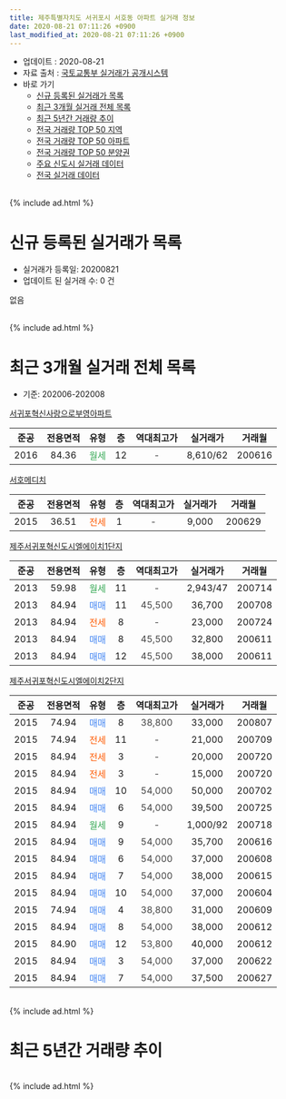 ```yaml
---
title: 제주특별자치도 서귀포시 서호동 아파트 실거래 정보
date: 2020-08-21 07:11:26 +0900
last_modified_at: 2020-08-21 07:11:26 +0900
---
```


* 업데이트 : 2020-08-21
* 자료 출처 : [국토교통부 실거래가 공개시스템](http://rt.molit.go.kr)
* 바로 가기
    * [신규 등록된 실거래가 목록](#신규-등록된-실거래가-목록)
    * [최근 3개월 실거래 전체 목록](#최근-3개월-실거래-전체-목록)
    * [최근 5년간 거래량 추이](#최근-5년간-거래량-추이)
    * [전국 거래량 TOP 50 지역](https://inasie.github.io/apt-trade-info/최근-3개월-전국에서-가장-거래가-많이-발생한-지역)
    * [전국 거래량 TOP 50 아파트](https://inasie.github.io/apt-trade-info/최근-3개월-전국에서-가장-거래가-많이-발생한-아파트)
    * [전국 거래량 TOP 50 분양권](https://inasie.github.io/apt-trade-info/최근-3개월-전국에서-가장-거래가-많이-발생한-분양권)
    * [주요 신도시 실거래 데이터](https://inasie.github.io/apt-trade-info/주요-신도시)
    * [전국 실거래 데이터](https://inasie.github.io/apt-trade-info/전국)
<br>
{% include ad.html %}
<br>

# 신규 등록된 실거래가 목록
* 실거래가 등록일: 20200821
* 업데이트 된 실거래 수: 0 건

없음

<br>
{% include ad.html %}
<br>

# 최근 3개월 실거래 전체 목록
* 기준: 202006-202008


[서귀포혁신사랑으로부영아파트](https://search.naver.com/search.naver?query=%EC%A0%9C%EC%A3%BC%ED%8A%B9%EB%B3%84%EC%9E%90%EC%B9%98%EB%8F%84+%EC%84%9C%EA%B7%80%ED%8F%AC%EC%8B%9C+%EC%84%9C%ED%98%B8%EB%8F%99+%EC%84%9C%EA%B7%80%ED%8F%AC%ED%98%81%EC%8B%A0%EC%82%AC%EB%9E%91%EC%9C%BC%EB%A1%9C%EB%B6%80%EC%98%81%EC%95%84%ED%8C%8C%ED%8A%B8)

|준공|전용면적|유형|층|역대최고가|실거래가|거래월|
|:---:|:---:|:---:|:---:|:---:|:---:|:---:|
|2016|84.36|<span style="color:#34a853">월세</span>|12|<span style="color:#444444">-</span>|8,610/62|200616|

[서호메디치](https://search.naver.com/search.naver?query=%EC%A0%9C%EC%A3%BC%ED%8A%B9%EB%B3%84%EC%9E%90%EC%B9%98%EB%8F%84+%EC%84%9C%EA%B7%80%ED%8F%AC%EC%8B%9C+%EC%84%9C%ED%98%B8%EB%8F%99+%EC%84%9C%ED%98%B8%EB%A9%94%EB%94%94%EC%B9%98)

|준공|전용면적|유형|층|역대최고가|실거래가|거래월|
|:---:|:---:|:---:|:---:|:---:|:---:|:---:|
|2015|36.51|<span style="color:#ff5a00">전세</span>|1|<span style="color:#444444">-</span>|9,000|200629|

[제주서귀포혁신도시엘에이치1단지](https://search.naver.com/search.naver?query=%EC%A0%9C%EC%A3%BC%ED%8A%B9%EB%B3%84%EC%9E%90%EC%B9%98%EB%8F%84+%EC%84%9C%EA%B7%80%ED%8F%AC%EC%8B%9C+%EC%84%9C%ED%98%B8%EB%8F%99+%EC%A0%9C%EC%A3%BC%EC%84%9C%EA%B7%80%ED%8F%AC%ED%98%81%EC%8B%A0%EB%8F%84%EC%8B%9C%EC%97%98%EC%97%90%EC%9D%B4%EC%B9%981%EB%8B%A8%EC%A7%80)

|준공|전용면적|유형|층|역대최고가|실거래가|거래월|
|:---:|:---:|:---:|:---:|:---:|:---:|:---:|
|2013|59.98|<span style="color:#34a853">월세</span>|11|<span style="color:#444444">-</span>|2,943/47|200714|
|2013|84.94|<span style="color:#4285f3">매매</span>|11|<span style="color:#444444">45,500</span>|36,700|200708|
|2013|84.94|<span style="color:#ff5a00">전세</span>|8|<span style="color:#444444">-</span>|23,000|200724|
|2013|84.94|<span style="color:#4285f3">매매</span>|8|<span style="color:#444444">45,500</span>|32,800|200611|
|2013|84.94|<span style="color:#4285f3">매매</span>|12|<span style="color:#444444">45,500</span>|38,000|200611|

[제주서귀포혁신도시엘에이치2단지](https://search.naver.com/search.naver?query=%EC%A0%9C%EC%A3%BC%ED%8A%B9%EB%B3%84%EC%9E%90%EC%B9%98%EB%8F%84+%EC%84%9C%EA%B7%80%ED%8F%AC%EC%8B%9C+%EC%84%9C%ED%98%B8%EB%8F%99+%EC%A0%9C%EC%A3%BC%EC%84%9C%EA%B7%80%ED%8F%AC%ED%98%81%EC%8B%A0%EB%8F%84%EC%8B%9C%EC%97%98%EC%97%90%EC%9D%B4%EC%B9%982%EB%8B%A8%EC%A7%80)

|준공|전용면적|유형|층|역대최고가|실거래가|거래월|
|:---:|:---:|:---:|:---:|:---:|:---:|:---:|
|2015|74.94|<span style="color:#4285f3">매매</span>|8|<span style="color:#444444">38,800</span>|33,000|200807|
|2015|74.94|<span style="color:#ff5a00">전세</span>|11|<span style="color:#444444">-</span>|21,000|200709|
|2015|84.94|<span style="color:#ff5a00">전세</span>|3|<span style="color:#444444">-</span>|20,000|200720|
|2015|84.94|<span style="color:#ff5a00">전세</span>|3|<span style="color:#444444">-</span>|15,000|200720|
|2015|84.94|<span style="color:#4285f3">매매</span>|10|<span style="color:#444444">54,000</span>|50,000|200702|
|2015|84.94|<span style="color:#4285f3">매매</span>|6|<span style="color:#444444">54,000</span>|39,500|200725|
|2015|84.94|<span style="color:#34a853">월세</span>|9|<span style="color:#444444">-</span>|1,000/92|200718|
|2015|84.94|<span style="color:#4285f3">매매</span>|9|<span style="color:#444444">54,000</span>|35,700|200616|
|2015|84.94|<span style="color:#4285f3">매매</span>|6|<span style="color:#444444">54,000</span>|37,000|200608|
|2015|84.94|<span style="color:#4285f3">매매</span>|7|<span style="color:#444444">54,000</span>|38,000|200615|
|2015|84.94|<span style="color:#4285f3">매매</span>|10|<span style="color:#444444">54,000</span>|37,000|200604|
|2015|74.94|<span style="color:#4285f3">매매</span>|4|<span style="color:#444444">38,800</span>|31,000|200609|
|2015|84.94|<span style="color:#4285f3">매매</span>|8|<span style="color:#444444">54,000</span>|38,000|200612|
|2015|84.90|<span style="color:#4285f3">매매</span>|12|<span style="color:#444444">53,800</span>|40,000|200612|
|2015|84.94|<span style="color:#4285f3">매매</span>|3|<span style="color:#444444">54,000</span>|37,000|200622|
|2015|84.94|<span style="color:#4285f3">매매</span>|7|<span style="color:#444444">54,000</span>|37,500|200627|


<br>
{% include ad.html %}
<br>

# 최근 5년간 거래량 추이


<div style="width:100%;">
    <canvas id="deal_progress" height="200"></canvas>
</div>

<script>
new Chart(document.getElementById("deal_progress"), {
    type: 'line',
    data: {
        labels: ['201508','201509','201510','201511','201512','201601','201602','201603','201604','201605','201606','201607','201608','201609','201610','201611','201612','201701','201702','201703','201704','201705','201706','201707','201708','201709','201710','201711','201712','201801','201802','201803','201804','201805','201806','201807','201808','201809','201810','201811','201812','201901','201902','201903','201904','201905','201906','201907','201908','201909','201910','201911','201912','202001','202002','202003','202004','202005','202006','202007','202008'],
        datasets: [{
            label: '매매',
            pointRadius: 1,
            data: [2, 2, 6, 5, 6, 9, 4, 5, 2, 2, 2, 1, 6, 7, 8, 3, 4, 2, 2, 2, 2, 4, 4, 5, 6, 10, 4, 5, 8, 4, 7, 0, 7, 6, 1, 3, 5, 5, 4, 2, 9, 2, 1, 1, 0, 3, 2, 3, 5, 3, 6, 5, 2, 5, 4, 0, 4, 3, 11, 3, 1],
            borderColor: "rgba(255, 201, 14, 1)",
            backgroundColor: "rgba(255, 201, 14, 0.5)",
            fill: false,
            lineTension: 0
        },{
            label: '전월세',
            pointRadius: 1,
            data: [3, 7, 13, 13, 26, 19, 39, 24, 19, 16, 16, 2, 6, 3, 6, 1, 5, 6, 7, 8, 51, 27, 15, 7, 8, 4, 5, 1, 3, 10, 10, 24, 39, 27, 5, 9, 2, 5, 0, 2, 8, 3, 4, 25, 64, 33, 7, 5, 4, 2, 7, 2, 2, 5, 72, 24, 1, 2, 2, 6, 0],
            borderColor: "rgba(0, 141, 185, 1)",
            backgroundColor: "rgba(0, 141, 185, 0.5)",
            fill: false,
            lineTension: 0
        }
        ]
    },
    options: {
        responsive: true,
        title: {
            display: false
        },
        tooltips: {
            mode: 'index',
            intersect: false
        },
        hover: {
            mode: 'nearest',
            intersect: true
        },
        scales: {
            xAxes: [{
                display: true,
                scaleLabel: {
                    display: true,
                    labelString: '년/월'
                }
            }],
            yAxes: [{
                display: true,
                ticks: {
                    suggestedMin: 0,
                },
                scaleLabel: {
                    display: true,
                    labelString: '실거래 수'
                }
            }]
        }
    }
});

</script>


<br>
{% include ad.html %}
<br>

